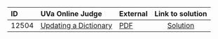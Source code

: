 | ID | UVa Online Judge | External | Link to solution |
|:---|:---|:---|:---:|
| 12504 | [Updating a Dictionary](https://onlinejudge.org/index.php?option=com_onlinejudge&Itemid=8&category=24&page=show_problem&problem=3948) | [PDF](https://onlinejudge.org/external/125/12504.pdf) | [Solution](https://github.com/versenyi98/uva-solutions/tree/main/solutions/12504%20-%20Updating%20a%20Dictionary)|
